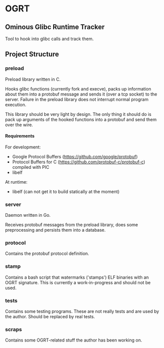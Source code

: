 # OGRT

## Ominous Glibc Runtime Tracker

Tool to hook into glibc calls and track them.

## Project Structure

### preload

Preload library written in C.

Hooks glibc functions (currently fork and execve), packs up information
about them into a protobuf message and sends it (over a tcp socket) to
the server. Failure in the preload library does not interrupt normal
program execution.

This library should be very light by design. The only thing it should do
is pack up arguments of the hooked functions into a protobuf and send
them over the wire.


#### Requirements

For development:

- Google Protocol Buffers (https://github.com/google/protobuf)
- Protocol Buffers for C (https://github.com/protobuf-c/protobuf-c) compiled with PIC
- libelf

At runtime:

- libelf (can not get it to build statically at the moment)

### server

Daemon written in Go.

Receives protobuf messages from the preload library, does some preprocessing and persists
them into a database.

### protocol

Contains the protobuf protocol definition.

### stamp

Contains a bash script that watermarks ('stamps') ELF binaries with an OGRT
signature. This is currently a work-in-progress and should not be used.

### tests

Contains some testing programs. These are not really tests and are used
by the author. Should be replaced by real tests.

### scraps

Contains some OGRT-related stuff the author has been working on.
